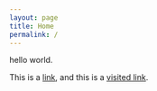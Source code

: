 ```yaml
---
layout: page
title: Home
permalink: /
---
```


hello world.

This is a [link](normal), and this is a [visited link]().